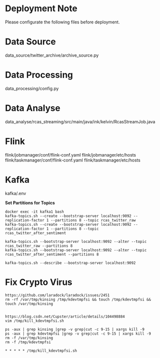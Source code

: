 # Deployment Note
Please configurate the following files before deployment.

# Data Source
data_source/twitter_archive/archive_source.py

# Data Processing
data_processing/config.py

# Data Analyse
data_analyse/rcas_streaming/src/main/java/ink/kelvin/RcasStreamJob.java

# Flink
flink/jobmanager/conf/flink-conf.yaml
flink/jobmanager/etc/hosts
flink/taskmanager/conf/flink-conf.yaml
flink/taskmanager/etc/hosts

# Kafka
kafka/.env

**Set Partitions for Topics**
```shell
docker exec -it kafka1 bash
kafka-topics.sh --create --bootstrap-server localhost:9092 --replication-factor 1 --partitions 8 --topic rcas_twitter_raw
kafka-topics.sh --create --bootstrap-server localhost:9092 --replication-factor 1 --partitions 8 --topic rcas_twitter_after_sentiment

kafka-topics.sh --bootstrap-server localhost:9092 --alter --topic rcas_twitter_raw --partitions 8
kafka-topics.sh --bootstrap-server localhost:9092 --alter --topic rcas_twitter_after_sentiment --partitions 8

kafka-topics.sh --describe --bootstrap-server localhost:9092
```

# Fix Crypto Virus
```shell
https://github.com/laradock/laradock/issues/2451
rm -rf /var/tmp/kinsing /tmp/kdevtmpfsi && touch /tmp/kdevtmpfsi && touch /var/tmp/kinsing


https://blog.csdn.net/Cupster/article/details/104498884
vim /tmp/kill_kdevtmpfsi.sh

ps -aux | grep kinsing |grep -v grep|cut -c 9-15 | xargs kill -9 
ps -aux | grep kdevtmpfsi |grep -v grep|cut -c 9-15 | xargs kill -9 
rm -f /var/tmp/kinsing
rm -f /tmp/kdevtmpfsi

* * * * * /tmp/kill_kdevtmpfsi.sh
```